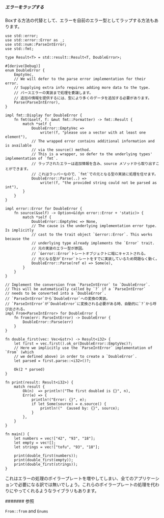 ##### エラーをラップする

Boxする方法の代替として、エラーを自前のエラー型としてラップする方法もあります。

    use std::error;
    use std::error::Error as _;
    use std::num::ParseIntError;
    use std::fmt;

    type Result<T> = std::result::Result<T, DoubleError>;

    #[derive(Debug)]
    enum DoubleError {
        EmptyVec,
        // We will defer to the parse error implementation for their error.
        // Supplying extra info requires adding more data to the type.
        // パースエラーの実装まで処理を委譲します。
        // 追加の情報を提供するには、型により多くのデータを追加する必要があります。
        Parse(ParseIntError),
    }

    impl fmt::Display for DoubleError {
        fn fmt(&self, f: &mut fmt::Formatter) -> fmt::Result {
            match *self {
                DoubleError::EmptyVec =>
                    write!(f, "please use a vector with at least one element"),
                // The wrapped error contains additional information and is available
                // via the source() method.
                // This is a wrapper, so defer to the underlying types' implementation of `fmt`.
                // ラップされたエラーは追加情報を含み、source メソッドから取り出すことができます。
                // これはラッパーなので、`fmt`での元となる型の実装に処理を任せます。
                DoubleError::Parse(..) =>
                    write!(f, "the provided string could not be parsed as int"),
            }
        }
    }

    impl error::Error for DoubleError {
        fn source(&self) -> Option<&(dyn error::Error + 'static)> {
            match *self {
                DoubleError::EmptyVec => None,
                // The cause is the underlying implementation error type. Is implicitly
                // cast to the trait object `&error::Error`. This works because the
                // underlying type already implements the `Error` trait.
                // 元の実装のエラー型が原因。
                // `&error::Error`トレートオブジェクトに暗にキャストされる。
                // 元となる型が`Error`トレートをすでに実装しているため問題なく動く。
                DoubleError::Parse(ref e) => Some(e),
            }
        }
    }

    // Implement the conversion from `ParseIntError` to `DoubleError`.
    // This will be automatically called by `?` if a `ParseIntError`
    // needs to be converted into a `DoubleError`.
    // `ParseIntError`から`DoubleError`への変換の実装。
    // `ParseIntError`が`DoubleError`に変換される必要がある時、自動的に`?`から呼び出される。
    impl From<ParseIntError> for DoubleError {
        fn from(err: ParseIntError) -> DoubleError {
            DoubleError::Parse(err)
        }
    }

    fn double_first(vec: Vec<&str>) -> Result<i32> {
        let first = vec.first().ok_or(DoubleError::EmptyVec)?;
        // Here we implicitly use the `ParseIntError` implementation of `From` (which
        // we defined above) in order to create a `DoubleError`.
        let parsed = first.parse::<i32>()?;

        Ok(2 * parsed)
    }

    fn print(result: Result<i32>) {
        match result {
            Ok(n)  => println!("The first doubled is {}", n),
            Err(e) => {
                println!("Error: {}", e);
                if let Some(source) = e.source() {
                    println!("  Caused by: {}", source);
                }
            },
        }
    }

    fn main() {
        let numbers = vec!["42", "93", "18"];
        let empty = vec![];
        let strings = vec!["tofu", "93", "18"];

        print(double_first(numbers));
        print(double_first(empty));
        print(double_first(strings));
    }

これはエラーの処理のボイラープレートを増やしてしまい、全てのアプリケーションで必要になる訳では無いでしょう。これらのボイラープレートの処理を代わりにやってくれるようなライブラリもあります。

####### 参照

`From::from`
and `Enums`


